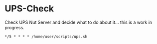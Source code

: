 # UPS-Check
Check UPS Nut Server and decide what to do about it... this is a work in progress.

```
*/5 * * * * /home/user/scripts/ups.sh
```
